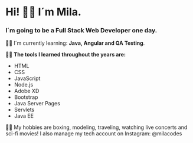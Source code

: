# **Hi! 👋🏼 I´m Mila.**

### I´m going to be a Full Stack Web Developer one day.

💪🏼 I´m currently learning: **Java, Angular and QA Testing**.

👩‍💻 **The tools I learned throughout the years are:**

- HTML
- CSS
- JavaScript
- Node.js
- Adobe XD
- Bootstrap
- Java Server Pages
- Servlets
- Java EE

💁‍♀️ My hobbies are boxing, modeling, traveling, watching live concerts and sci-fi movies! I also manage my tech account on Instagram: @milacodes
